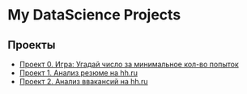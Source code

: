 # My DataScience Projects


## Проекты

* [Проект 0. Игра: Угадай число за минимальное кол-во попыток](https://github.com/Talic13th/SGlearning/tree/main/project_0)
* [Проект 1. Анализ резюме на hh.ru](https://github.com/Talic13th/SGlearning/tree/main/project_1)
* [Проект 2. Анализ ввакансий на hh.ru](https://github.com/Talic13th/SGlearning/tree/main/project_2)